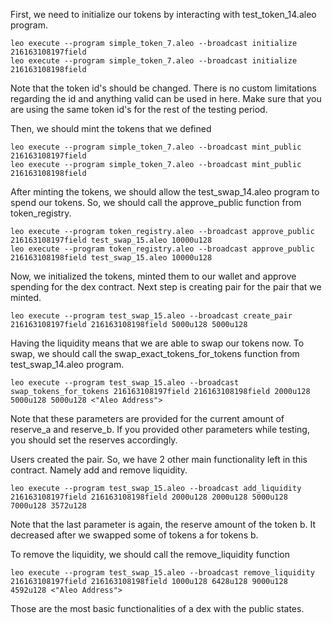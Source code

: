 First, we need to initialize our tokens by interacting with test_token_14.aleo program.
```
leo execute --program simple_token_7.aleo --broadcast initialize 216163108197field  
leo execute --program simple_token_7.aleo --broadcast initialize 216163108198field
````

Note that the token id's should be changed. There is no custom limitations regarding the id and anything valid can be used in here.
Make sure that you are using the same token id's for the rest of the testing period.

Then, we should mint the tokens that we defined
```
leo execute --program simple_token_7.aleo --broadcast mint_public 216163108197field 
leo execute --program simple_token_7.aleo --broadcast mint_public 216163108198field  
```

After minting the tokens, we should allow the test_swap_14.aleo program to spend our tokens. So, we should call the approve_public function from token_registry.

```
leo execute --program token_registry.aleo --broadcast approve_public 216163108197field test_swap_15.aleo 10000u128
leo execute --program token_registry.aleo --broadcast approve_public 216163108198field test_swap_15.aleo 10000u128
```

Now, we initialized the tokens, minted them to our wallet and approve spending for the dex contract. Next step is creating pair for the pair that we minted.
```
leo execute --program test_swap_15.aleo --broadcast create_pair 216163108197field 216163108198field 5000u128 5000u128
```

Having the liquidity means that we are able to swap our tokens now. To swap, we should call the swap_exact_tokens_for_tokens function from test_swap_14.aleo program.
```
leo execute --program test_swap_15.aleo --broadcast swap_tokens_for_tokens 216163108197field 216163108198field 2000u128 5000u128 5000u128 <"Aleo Address">
```

Note that these parameters are provided for the current amount of reserve_a and reserve_b. If you provided other parameters while testing, you should set the reserves accordingly.

Users created the pair. So, we have 2 other main functionality left in this contract. Namely add and remove liquidity.
```
leo execute --program test_swap_15.aleo --broadcast add_liquidity 216163108197field 216163108198field 2000u128 2000u128 5000u128 7000u128 3572u128 
```

Note that the last parameter is again, the reserve amount of the token b. It decreased after we swapped some of tokens a for tokens b.

To remove the liquidity, we should call the remove_liquidity function
```
leo execute --program test_swap_15.aleo --broadcast remove_liquidity 216163108197field 216163108198field 1000u128 6428u128 9000u128 4592u128 <"Aleo Address">  
```

Those are the most basic functionalities of a dex with the public states. 